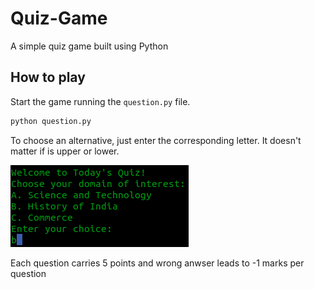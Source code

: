 # Quiz-Game
A simple quiz game built using Python

## How to play
Start the game running the `question.py` file.
``` bash
python question.py
```

To choose an alternative, just enter the corresponding letter. It doesn't matter if is upper or lower.

![Alternative example](example_imgs/example2.png)

Each question carries 5 points and wrong anwser leads to -1 marks per question
